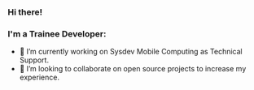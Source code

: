 ### Hi there!

### I'm a Trainee Developer:

- 🔭 I’m currently working on Sysdev Mobile Computing as Technical Support.
- 👯 I’m looking to collaborate on open source projects to increase my experience.

